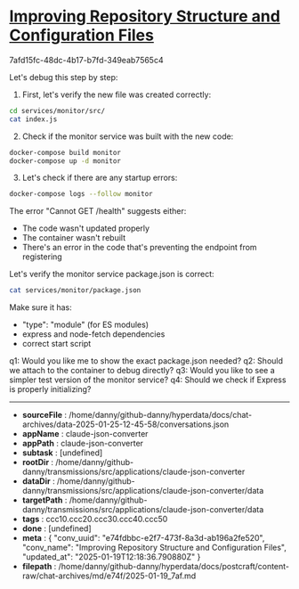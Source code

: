 # [Improving Repository Structure and Configuration Files](https://claude.ai/chat/e74fdbbc-e2f7-473f-8a3d-ab196a2fe520)

7afd15fc-48dc-4b17-b7fd-349eab7565c4

 Let's debug this step by step:

1. First, let's verify the new file was created correctly:
```bash
cd services/monitor/src/
cat index.js
```

2. Check if the monitor service was built with the new code:
```bash
docker-compose build monitor 
docker-compose up -d monitor
```

3. Let's check if there are any startup errors:
```bash
docker-compose logs --follow monitor
```

The error "Cannot GET /health" suggests either:
- The code wasn't updated properly 
- The container wasn't rebuilt
- There's an error in the code that's preventing the endpoint from registering

Let's verify the monitor service package.json is correct:
```bash
cat services/monitor/package.json
```

Make sure it has:
- "type": "module" (for ES modules)
- express and node-fetch dependencies
- correct start script

q1: Would you like me to show the exact package.json needed?
q2: Should we attach to the container to debug directly?
q3: Would you like to see a simpler test version of the monitor service?
q4: Should we check if Express is properly initializing?

---

* **sourceFile** : /home/danny/github-danny/hyperdata/docs/chat-archives/data-2025-01-25-12-45-58/conversations.json
* **appName** : claude-json-converter
* **appPath** : claude-json-converter
* **subtask** : [undefined]
* **rootDir** : /home/danny/github-danny/transmissions/src/applications/claude-json-converter
* **dataDir** : /home/danny/github-danny/transmissions/src/applications/claude-json-converter/data
* **targetPath** : /home/danny/github-danny/transmissions/src/applications/claude-json-converter/data
* **tags** : ccc10.ccc20.ccc30.ccc40.ccc50
* **done** : [undefined]
* **meta** : {
  "conv_uuid": "e74fdbbc-e2f7-473f-8a3d-ab196a2fe520",
  "conv_name": "Improving Repository Structure and Configuration Files",
  "updated_at": "2025-01-19T12:18:36.790880Z"
}
* **filepath** : /home/danny/github-danny/hyperdata/docs/postcraft/content-raw/chat-archives/md/e74f/2025-01-19_7af.md